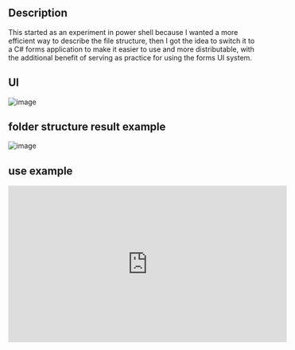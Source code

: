 ## Description
This started as an experiment in power shell because I wanted a more efficient way to describe the file structure, then I got the idea to switch it to a C# forms application to make it easier to use and more distributable, with the additional benefit of serving as practice for using the forms UI system.

## UI
![image](https://github.com/user-attachments/assets/8bd4b15e-47d6-4adc-96dd-10b5618e795b)

## folder structure result example
![image](https://github.com/user-attachments/assets/5ec5b54c-43c3-4ea7-8dc3-804cd6a49d5f)

## use example
<iframe width="560" height="315" src="https://www.youtube.com/embed/v7aBZXSweL8" frameborder="0" allowfullscreen></iframe>
